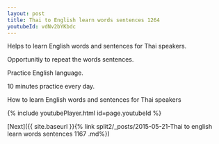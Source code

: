 ```yaml
---
layout: post
title: Thai to English learn words sentences 1264 
youtubeId: vdNv2bYKbdc
---
```

 
 
Helps to learn English words and sentences for Thai speakers.

Opportunitiy to repeat the words sentences. 

Practice English language. 
 
10 minutes practice every day. 
 
How to learn English words and sentences for Thai speakers 
 
{% include youtubePlayer.html id=page.youtubeId %}
 
 
[Next]({{ site.baseurl }}{% link  split2/_posts/2015-05-21-Thai to english learn words sentences 1167 .md%})
 
